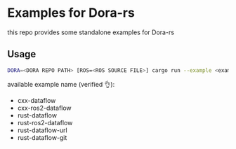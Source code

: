 # Examples for Dora-rs

this repo provides some standalone examples for Dora-rs

## Usage

```bash
DORA=<DORA REPO PATH> [ROS=<ROS SOURCE FILE>] cargo run --example <example-name> [--release]
```

available example name (verified :ok_hand:):
- cxx-dataflow
- cxx-ros2-dataflow
- rust-dataflow
- rust-ros2-dataflow
- rust-dataflow-url
- rust-dataflow-git
